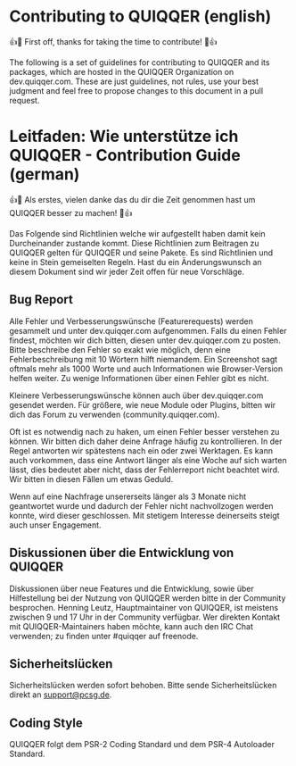 Contributing to QUIQQER (english)
======

:+1::tada: First off, thanks for taking the time to contribute! :tada::+1:

The following is a set of guidelines for contributing to QUIQQER and its packages, 
which are hosted in the QUIQQER Organization on dev.quiqqer.com. These are just guidelines, 
not rules, use your best judgment and feel free to propose changes to this document in a pull request.




Leitfaden: Wie unterstütze ich QUIQQER - Contribution Guide (german)
======

:+1::tada: Als erstes, vielen danke das du dir die Zeit genommen hast um QUIQQER besser zu machen! :tada::+1:

Das Folgende sind Richtlinien welche wir aufgestellt haben damit kein Durcheinander zustande kommt. 
Diese Richtlinien zum Beitragen zu QUIQQER gelten für QUIQQER und seine Pakete. Es sind Richtlinien 
und keine in Stein gemeiselten Regeln. Hast du ein Änderungswunsch an diesem Dokument sind wir jeder Zeit offen für 
neue Vorschläge.


Bug Report
------

Alle Fehler und Verbesserungswünsche (Featurerequests) werden gesammelt und unter dev.quiqqer.com aufgenommen. 
Falls du einen Fehler findest, möchten wir dich bitten, diesen unter dev.quiqqer.com zu posten. 
Bitte beschreibe den Fehler so exakt wie möglich, denn eine Fehlerbeschreibung mit 10 Wörtern hilft niemandem. 
Ein Screenshot sagt oftmals mehr als 1000 Worte und auch Informationen wie Browser-Version helfen weiter.
Zu wenige Informationen über einen Fehler gibt es nicht.

Kleinere Verbesserungswünsche können auch über dev.quiqqer.com gesendet werden. 
Für größere, wie neue Module oder Plugins, bitten wir dich das Forum zu verwenden (community.quiqqer.com).

Oft ist es notwendig nach zu haken, um einen Fehler besser verstehen zu können. 
Wir bitten dich daher deine Anfrage häufig zu kontrollieren. In der Regel antworten wir spätestens nach ein oder zwei 
Werktagen. Es kann auch vorkommen, dass eine Antwort länger als eine Woche auf sich warten lässt, 
dies bedeutet aber nicht, dass der Fehlerreport nicht beachtet wird. Wir bitten in diesen Fällen um etwas Geduld.

Wenn auf eine Nachfrage unsererseits länger als 3 Monate nicht geantwortet wurde und dadurch der Fehler nicht 
nachvollzogen werden konnte, wird dieser geschlossen. Mit stetigem Interesse deinerseits steigt auch unser Engagement.


Diskussionen über die Entwicklung von QUIQQER
------

Diskussionen über neue Features und die Entwicklung, sowie über Hilfestellung bei der Nutzung von QUIQQER werden 
bitte in der Community besprochen. 
Henning Leutz, Hauptmaintainer von QUIQQER, ist meistens zwischen 9 und 17 Uhr in der Community verfügbar. 
Wer direkten Kontakt mit QUIQQER-Maintainers haben möchte, kann auch den IRC Chat verwenden; 
zu finden unter #quiqqer auf freenode.


Sicherheitslücken
------

Sicherheitslücken werden sofort behoben. Bitte sende Sicherheitslücken direkt an support@pcsg.de.


Coding Style
------
QUIQQER folgt dem PSR-2 Coding Standard und dem PSR-4 Autoloader Standard.
